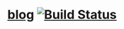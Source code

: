 # [blog](ajla.ng/blog) [![Build Status](https://travis-ci.org/aaronjameslang/blog.svg?branch=master)](https://travis-ci.org/aaronjameslang/blog)
